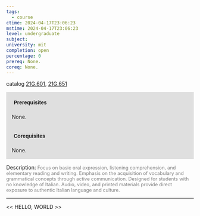 ```yaml
---
tags:
  - course
ctime: 2024-04-17T23:06:23
mstime: 2024-04-17T23:06:23
level: undergraduate
subject: 
university: mit
completion: open
percentage: 0
prereq: None.
coreq: None.
---
```


catalog [21G.601](http://student.mit.edu/catalog/m21Gg.html#21G.601), [21G.651](http://student.mit.edu/catalog/m21Gg.html#21G.651)

<span style="display: block; padding: 15px; background-color: rgb(100, 100, 100, 0.2);"><font id="m_prereq2204_0" style="display: block; font-family: Arial, sans-serif; font-weight: bold; padding: 5px">Prerequisites</font><br><span id="prereq2204_0">None.</span></span>
<span style="display: block; padding: 15px; background-color: rgb(100, 100, 100, 0.2);"><font id="m_coreq2204_0" style="display: block; font-family: Arial, sans-serif; font-weight: bold; padding: 5px">Corequisites</font><br><span id="coreq2204_0">None.</span></span>

<font style="">Description:</font>
<font style="color: grey; font-size: 0.8rem;">Focus on basic oral expression, listening comprehension, and elementary reading and writing. Emphasis on the acquisition of vocabulary and grammatical concepts through active communication. Designed for students with no knowledge of Italian. Audio, video, and printed materials provide direct exposure to authentic Italian language and culture.</font>



---

<< HELLO, WORLD >>

